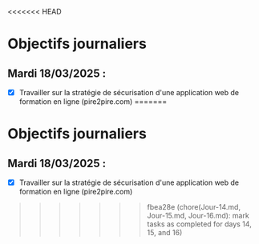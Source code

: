 <<<<<<< HEAD
# Objectifs journaliers

## Mardi 18/03/2025 :

- [x] Travailler sur la stratégie de sécurisation d'une application web de formation en ligne (pire2pire.com)
=======
# Objectifs journaliers

## Mardi 18/03/2025 :

- [x] Travailler sur la stratégie de sécurisation d'une application web de formation en ligne (pire2pire.com)
>>>>>>> fbea28e (chore(Jour-14.md, Jour-15.md, Jour-16.md): mark tasks as completed for days 14, 15, and 16)
